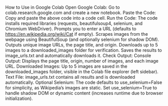 How to Use in Google Colab
Open Google Colab: Go to colab.research.google.com and create a new notebook.
Paste the Code: Copy and paste the above code into a code cell.
Run the Code:
The code installs required libraries (requests, beautifulsoup4, selenium, and Chromium WebDriver).
Prompts you to enter a URL (defaults to https://en.wikipedia.org/wiki/Cat if empty).
Scrapes images from the webpage using BeautifulSoup (and optionally selenium for shadow DOM).
Outputs unique image URLs, the page title, and origin.
Downloads up to 5 images to a downloaded_images folder for verification.
Saves the results to image_urls.txt and automatically downloads it.
Check Output:
Console Output: Displays the page title, origin, number of images, and each image URL.
Downloaded Images: Up to 5 images are saved in the downloaded_images folder, visible in the Colab file explorer (left sidebar).
Text File: image_urls.txt contains all results and is downloaded automatically.
Optional Selenium:
The code defaults to use_selenium=False for simplicity, as Wikipedia’s images are static.
Set use_selenium=True to handle shadow DOM or dynamic content (increases runtime due to browser initialization).
